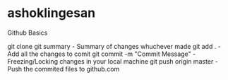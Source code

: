 # ashoklingesan

Github Basics

git clone <Repo UPL>
git summary - Summary of changes whuchever made
git add . - Add all the changes to comit
git commit -m "Commit Message" - Freezing/Locking changes in your local machine
git push origin master - Push the commited files to github.com
